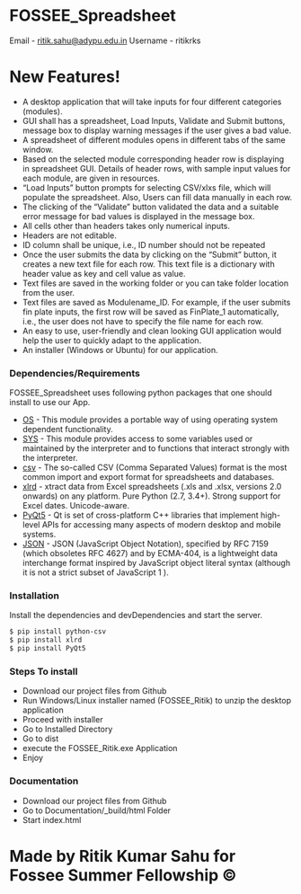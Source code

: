 # FOSSEE_Spreadsheet
Email - ritik.sahu@adypu.edu.in
Username - ritikrks

# New Features!

  - A desktop application that will take inputs for four different categories (modules).
  - GUI shall has a spreadsheet, Load Inputs, Validate and Submit buttons, message box to display warning messages if the user gives a bad value.
  - A spreadsheet of different modules opens in different tabs of the same window.
  - Based on the selected module corresponding header row is displaying in spreadsheet GUI. Details of header rows, with sample input values for each module, are given in resources.
  - “Load Inputs” button prompts for selecting CSV/xlxs file, which will populate the spreadsheet. Also, Users can fill data manually in each row.
  - The clicking of the “Validate” button validated the data and a suitable error message for bad values is displayed in the message box.
  - All cells other than headers takes only numerical inputs.
  - Headers are not editable.
  - ID column shall be unique, i.e., ID number should not be repeated
  - Once the user submits the data by clicking on the “Submit” button, it creates a new text file for each row. This text file is a dictionary with header value as key and cell value as value.
  - Text files are saved in the working folder or you can take folder location from the user.
  - Text files are saved as Modulename_ID. For example, if the user submits fin plate inputs, the first row will be saved as FinPlate_1 automatically, i.e., the user does not have to specify the file name for each row.
  - An easy to use, user-friendly and clean looking GUI application would help the user to quickly adapt to the application.
  - An installer (Windows or Ubuntu) for our application.

### Dependencies/Requirements

FOSSEE_Spreadsheet uses following python packages that one should install to use our App.

* [OS](https://docs.python.org/2/library/os.html?highlight=os#module-os) - This module provides a portable way of using operating system dependent functionality.
* [SYS](https://docs.python.org/2/library/sys.html?highlight=sys#module-sys) - This module provides access to some variables used or maintained by the interpreter and to functions that interact strongly with the interpreter.
* [csv](https://docs.python.org/2/library/csv.html?highlight=csv#module-csv) - The so-called CSV (Comma Separated Values) format is the most common import and export format for spreadsheets and databases.
* [xlrd](https://pypi.org/project/xlrd/) - xtract data from Excel spreadsheets (.xls and .xlsx, versions 2.0 onwards) on any platform. Pure Python (2.7, 3.4+). Strong support for Excel dates. Unicode-aware.
* [PyQt5](https://pypi.org/project/PyQt5/) - Qt is set of cross-platform C++ libraries that implement high-level APIs for accessing many aspects of modern desktop and mobile systems.
* [JSON](https://docs.python.org/2/library/json.html?highlight=json#module-json) - JSON (JavaScript Object Notation), specified by RFC 7159 (which obsoletes RFC 4627) and by ECMA-404, is a lightweight data interchange format inspired by JavaScript object literal syntax (although it is not a strict subset of JavaScript 1 ).

### Installation

Install the dependencies and devDependencies and start the server.

```sh
$ pip install python-csv
$ pip install xlrd
$ pip install PyQt5
```
### Steps To install 
- Download our project files from Github
- Run Windows/Linux installer named (FOSSEE_Ritik) to unzip the desktop application
- Proceed with installer
- Go to Installed Directory
- Go to dist
- execute the FOSSEE_Ritik.exe Application
- Enjoy
### Documentation
- Download our project files from Github
- Go to Documentation/_build/html Folder
- Start index.html
# Made by Ritik Kumar Sahu for Fossee Summer Fellowship ©

